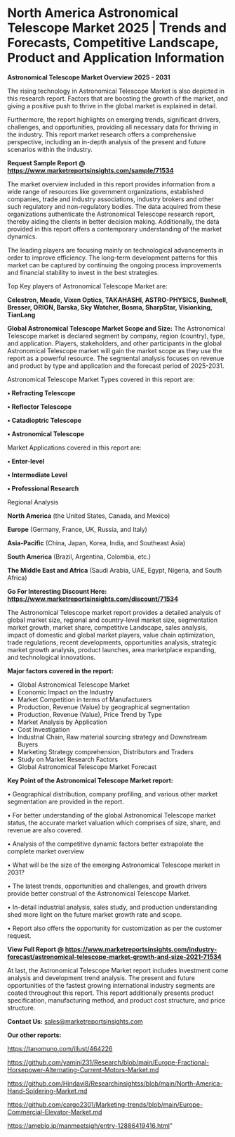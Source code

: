 # North America Astronomical Telescope Market 2025 | Trends and Forecasts, Competitive Landscape, Product and Application Information

<Strong> Astronomical Telescope Market Overview 2025 - 2031</strong>

The rising technology in Astronomical Telescope Market is also depicted in this research report. Factors that are boosting the growth of the market, and giving a positive push to thrive in the global market is explained in detail.

Furthermore, the report highlights on emerging trends, significant drivers, challenges, and opportunities, providing all necessary data for thriving in the industry. This report market research offers a comprehensive perspective, including an in-depth analysis of the present and future scenarios within the industry.

<strong>Request Sample Report @ <a href=https://www.marketreportsinsights.com/sample/71534>https://www.marketreportsinsights.com/sample/71534</a></strong>

The market overview included in this report provides information from a wide range of resources like government organizations, established companies, trade and industry associations, industry brokers and other such regulatory and non-regulatory bodies. The data acquired from these organizations authenticate the Astronomical Telescope research report, thereby aiding the clients in better decision making. Additionally, the data provided in this report offers a contemporary understanding of the market dynamics.

The leading players are focusing mainly on technological advancements in order to improve efficiency. The long-term development patterns for this market can be captured by continuing the ongoing process improvements and financial stability to invest in the best strategies.

Top Key players of Astronomical Telescope Market are:

<strong>Celestron, Meade, Vixen Optics, TAKAHASHI, ASTRO-PHYSICS, Bushnell, Bresser, ORION, Barska, Sky Watcher, Bosma, SharpStar, Visionking, TianLang</strong>

<strong><b>Global Astronomical Telescope Market Scope and Size:</b></strong>
The Astronomical Telescope market is declared segment by company, region (country), type, and application. Players, stakeholders, and other participants in the global Astronomical Telescope market will gain the market scope as they use the report as a powerful resource. The segmental analysis focuses on revenue and product by type and application and the forecast period of 2025-2031.

Astronomical Telescope Market Types covered in this report are:

<strong>• Refracting Telescope

• Reflector Telescope

• Catadioptric Telescope

• Astronomical Telescope</strong>

Market Applications covered in this report are:

<strong>• Enter-level

• Intermediate Level

• Professional Research</strong> 

Regional Analysis

<strong>North America</strong> (the United States, Canada, and Mexico)

<strong>Europe</strong> (Germany, France, UK, Russia, and Italy)

<strong>Asia-Pacific</strong> (China, Japan, Korea, India, and Southeast Asia)

<strong>South America</strong> (Brazil, Argentina, Colombia, etc.)

<strong>The Middle East and Africa</strong> (Saudi Arabia, UAE, Egypt, Nigeria, and South Africa)

<strong>Go For Interesting Discount Here: <a href=https://www.marketreportsinsights.com/discount/71534>https://www.marketreportsinsights.com/discount/71534</a></strong>

The Astronomical Telescope market report provides a detailed analysis of global market size, regional and country-level market size, segmentation market growth, market share, competitive Landscape, sales analysis, impact of domestic and global market players, value chain optimization, trade regulations, recent developments, opportunities analysis, strategic market growth analysis, product launches, area marketplace expanding, and technological innovations.

<strong><b>Major factors covered in the report:</b></strong>
<ul>
  <li>Global Astronomical Telescope Market </li>
  <li>Economic Impact on the Industry</li>
  <li>Market Competition in terms of Manufacturers</li>
  <li>Production, Revenue (Value) by geographical segmentation</li>
  <li>Production, Revenue (Value), Price Trend by Type</li>
  <li>Market Analysis by Application</li>
  <li>Cost Investigation</li>
  <li>Industrial Chain, Raw material sourcing strategy and Downstream Buyers</li>
  <li>Marketing Strategy comprehension, Distributors and Traders</li>
  <li>Study on Market Research Factors</li>
  <li>Global Astronomical Telescope Market Forecast</li>
</ul>

<strong><b>Key Point of the Astronomical Telescope Market report:</b></strong>

• Geographical distribution, company profiling, and various other market segmentation are provided in the report.

• For better understanding of the global Astronomical Telescope market status, the accurate market valuation which comprises of size, share, and revenue are also covered.

• Analysis of the competitive dynamic factors better extrapolate the complete market overview

• What will be the size of the emerging Astronomical Telescope market in 2031?

• The latest trends, opportunities and challenges, and growth drivers provide better construal of the Astronomical Telescope Market.

• In-detail industrial analysis, sales study, and production understanding shed more light on the future market growth rate and scope.

• Report also offers the opportunity for customization as per the customer request.

<strong><b>View Full Report @ <a href=https://www.marketreportsinsights.com/industry-forecast/astronomical-telescope-market-growth-and-size-2021-71534>https://www.marketreportsinsights.com/industry-forecast/astronomical-telescope-market-growth-and-size-2021-71534</a></b></strong>


At last, the Astronomical Telescope Market report includes investment come analysis and development trend analysis. The present and future opportunities of the fastest growing international industry segments are coated throughout this report. This report additionally presents product specification, manufacturing method, and product cost structure, and price structure.

<strong>Contact Us:</strong>
sales@marketreportsinsights.com

<strong>Our other reports:</strong>

<a href=https://tanomuno.com/illust/464226>https://tanomuno.com/illust/464226</a>

<a href=https://github.com/yamini231/Research/blob/main/Europe-Fractional-Horsepower-Alternating-Current-Motors-Market.md>https://github.com/yamini231/Research/blob/main/Europe-Fractional-Horsepower-Alternating-Current-Motors-Market.md</a>

<a href=https://github.com/Hindavi8/Researchinsightss/blob/main/North-America-Hand-Soldering-Market.md>https://github.com/Hindavi8/Researchinsightss/blob/main/North-America-Hand-Soldering-Market.md</a>

<a href=https://github.com/cargo2301/Marketing-trends/blob/main/Europe-Commercial-Elevator-Market.md>https://github.com/cargo2301/Marketing-trends/blob/main/Europe-Commercial-Elevator-Market.md</a>

<a href=https://ameblo.jp/manmeetsigh/entry-12886419416.html>https://ameblo.jp/manmeetsigh/entry-12886419416.html</a>"

